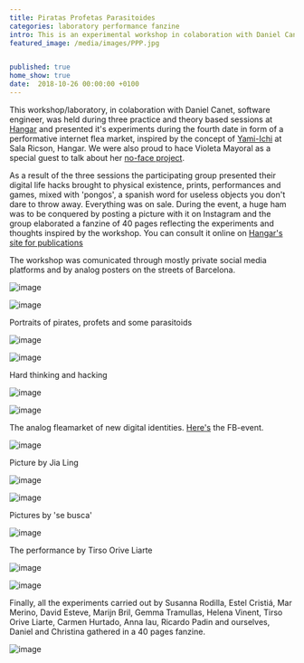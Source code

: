 ```yaml
---
title: Piratas Profetas Parasitoides
categories: laboratory performance fanzine
intro: This is an experimental workshop in colaboration with Daniel Canet to reconfigure our digital identities and play with social media platforms.
featured_image: /media/images/PPP.jpg


published: true
home_show: true
date:  2018-10-26 00:00:00 +0100
---
```

This workshop/laboratory, in colaboration with Daniel Canet, software engineer, was held during three practice and theory based sessions at [Hangar](https://hangar.org/es/programa-hangar/formacio/taller-piratas-profetes-i-parasitoides-configura-la-teva-digital/) and presented it's experiments during the fourth date in form of a performative internet flea market, inspired by the concept of [Yami-Ichi](http://yami-ichi.biz/) at Sala Ricson, Hangar. We were also proud to hace Violeta Mayoral as a special guest to talk about her [no-face project](https://www.instagram.com/thenoface_project/).

As a result of the three sessions the participating group presented their digital life hacks brought to physical existence, prints, performances and games, mixed with 'pongos', a spanish word for useless objects you don't dare to throw away. Everything was on sale.
During the event, a huge ham was to be conquered by posting a picture with it on Instagram and the group elaborated a fanzine of 40 pages reflecting the experiments and thoughts inspired by the workshop. You can consult it online on [Hangar's site for publications](https://hangar.org/es/category/publicacions/)

The workshop was comunicated through mostly private social media platforms and by analog posters on the streets of Barcelona.

![image](/media/images/PPPvertikal.jpg)

![image](/media/images/PPPcartel2.jpg)

Portraits of pirates, profets and some parasitoids

![image](/media/images/PPPnosotras.jpg)

![image](/media/images/PPPnosotras2.jpg)

Hard thinking and hacking

![image](/media/images/PPPthink.jpg)

![image](/media/images/PPPthink2.jpg)

The analog fleamarket of new digital identities. [Here's](https://www.facebook.com/events/1905706412827834/) the FB-event.

![image](/media/images/PPPmarket1.jpg)

Picture by Jia Ling

![image](/media/images/PPPmarket2.jpg)

![image](/media/images/PPPmarket3.jpg)

Pictures by 'se busca'

![image](/media/images/PPPmarket4.jpg)

The performance by Tirso Orive Liarte

![image](/media/images/PPPperformance1.jpg)

![image](/media/images/PPPperformance2.jpg)

Finally, all the experiments carried out by Susanna Rodilla, Estel Cristiá, Mar Merino, David Esteve, Marijn Bril, Gemma Tramullas, Helena Vinent, Tirso Orive Liarte, Carmen Hurtado, Anna Iau, Ricardo Padin and ourselves, Daniel and Christina gathered in a 40 pages fanzine.

![image](/media/images/PPPfanzine.jpg)



